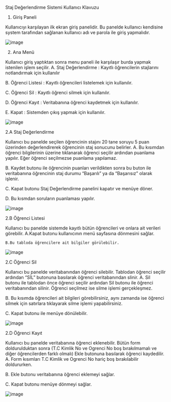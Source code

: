 Staj Değerlendirme Sistemi Kullanıcı Klavuzu

1. Giriş Paneli

Kullanıcıyı karşılayan ilk ekran giriş panelidir. Bu panelde kullanıcı kendisine system tarafından sağlanan kullanıcı adı ve parola ile giriş yapmalıdır.


![image](https://github.com/0AGP0/Staj-Degerlendirme-Sistemi/assets/122838126/eda725de-5b6a-4429-99d3-a0cf870a7979)



2. Ana Menü

Kullanıcı giriş yaptıktan sonra menu paneli ile karşılaşır burda yapmak istenilen işlem seçilir.
A.	Staj Değerlendirme : Kayıtlı öğrencilerin stajlarını notlandırmak için kullanılır

B.	Öğrenci Listesi : Kayıtlı öğrencileri listelemek için kullanılır.

C.	Öğrenci Sil : Kayıtlı öğrenci silmek için kullanılır.

D.	Öğrenci Kayıt : Veritabanına öğrenci kaydetmek için kullanılır.

E.	Kapat : Sistemden çıkış yapmak için kullanılır.

 ![image](https://github.com/0AGP0/Staj-Degerlendirme-Sistemi/assets/122838126/eb791b09-62e0-4391-94bb-24adde304082)



2.A Staj Değerlendirme

Kullanıcı bu panelde seçilen öğrencinin stajını 20 tane soruyu 5 puan üzerinden değerlendirerek öğrencinin staj sonucunu belirler.
A.	Bu kısımdan öğrenci bilgilerinin üzerine tıklanarak öğrenci seçilir ardından puanlama yapılır. Eğer öğrenci seçilmezse puanlama yapılamaz.

B.	Kaydet butonu ile öğrencinin puanları verildikten sonra bu buton ile veritabanına öğrencinin staj durumu “Başarılı” ya da “Başarısız” olarak işlenir.

C.	Kapat butonu Staj Değerlendirme panelini kapatır ve menüye döner.

D.	Bu kısmdan soruların puanlaması yapılır.

![image](https://github.com/0AGP0/Staj-Degerlendirme-Sistemi/assets/122838126/a6bd97bd-c7c0-4962-bc56-51ecd480f2a5)

 
2.B Öğrenci Listesi

Kullanıcı bu panelde sistemde kayıtlı bütün öğrencileri ve onlara ait verileri görebilir.
	A.Kapat butonu kullanıcının menü sayfasına dönmesini sağlar.

	B.Bu tabloda öğrencilere ait bilgiler görülebilir.

 


![image](https://github.com/0AGP0/Staj-Degerlendirme-Sistemi/assets/122838126/e9ee12a9-e385-4f60-9dbd-919ae5e33c70)




2.C Öğrenci Sil

Kullanıcı bu panelde veritabanından öğrenci silebilir. Tablodan öğrenci seçilir ardından “SİL” butonuna basılarak öğrenci veritabanından slinir.
A.	Sil butonu ile tablodan önce öğrenci seçilir ardından Sil butonu ile öğrenci veritabanından silinir. Öğrenci seçilmez ise silme işlemi gerçekleşmez.

B.	Bu kısımda öğrencileri ait bilgileri görebilirsiniz, aynı zamanda ise öğrenci silmek için satırlara tıklayarak silme işlemi yapabilirsiniz.

C.	Kapat butonu ile menüye dönülebilir.

 
![image](https://github.com/0AGP0/Staj-Degerlendirme-Sistemi/assets/122838126/3638a070-2b75-43c2-b9f0-34a1fc2b9d08)




2.D Öğrenci Kayıt

Kullanıcı bu panelde veritabanına öğrenci eklenebilir. Bütün form doldurulduktan sonra (T.C Kimlik No ve Ogrenci No boş bırakılmamalı ve diğer öğrencilerden farklı olmalı) Ekle butonuna basılarak öğrenci kaydedilir.
A.	Form kısımları T.C Kimlik ve Ogrenci No hariç boş bırakılabilir doldururken.

B.	Ekle butonu veritabanına öğrenci eklemeyi sağlar.

C.	Kapat butonu menüye dönmeyi sağlar.

 


![image](https://github.com/0AGP0/Staj-Degerlendirme-Sistemi/assets/122838126/ba91ed55-0638-45a7-9921-d27aa477aa87)

